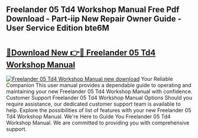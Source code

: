 ## Freelander 05 Td4 Workshop Manual Free Pdf Download - Part-iip New Repair Owner Guide - User Service Edition bte6M

# <h2><a href="http://bc63305.oget.top/?id=Freelander+05+Td4+Workshop+Manual">🔗Download New 👉🔴 Freelander 05 Td4 Workshop Manual</a></h2>

[![Freelander 05 Td4 Workshop Manual new download](https://i.imgur.com/5g1atiW.png)](http://bc63305.oget.top/?id=Freelander+05+Td4+Workshop+Manual)
Your Reliable Companion This user manual provides a dependable guide to operating and maintaining your new Freelander 05 Td4 Workshop Manual with confidence. Customer Support Freelander 05 Td4 Workshop Manual Options Should you require assistance, our dedicated customer support team is available to help. Explore the possibilities of list of features with your new Freelander 05 Td4 Workshop Manual. We're Here to Guide You Freelander 05 Td4 Workshop Manual. We are committed to providing you with comprehensive support.

